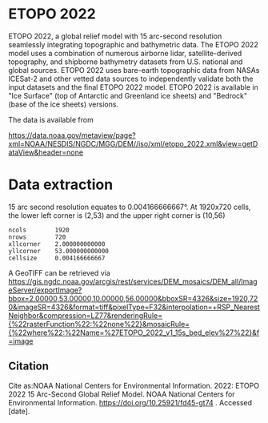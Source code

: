 <!--
# SPDX-FileCopyrightText: 2022-2023 NOAA National Centers for Environmental Information
# SPDX-License-Identifier: CC0-1.0
-->

# ETOPO 2022

ETOPO 2022, a global relief model with 15 arc-second resolution seamlessly integrating topographic and bathymetric data. The ETOPO 2022 model uses a combination of numerous airborne lidar, satellite-derived topography, and shipborne bathymetry datasets from U.S. national and global sources. ETOPO 2022 uses bare-earth topographic data from NASAs ICESat-2 and other vetted data sources to independently validate both the input datasets and the final ETOPO 2022 model. ETOPO 2022 is available in "Ice Surface" (top of Antarctic and Greenland ice sheets) and "Bedrock" (base of the ice sheets) versions.

The data is available from

https://data.noaa.gov/metaview/page?xml=NOAA/NESDIS/NGDC/MGG/DEM//iso/xml/etopo_2022.xml&view=getDataView&header=none

# Data extraction

15 arc second resolution equates to 0.004166666667°. At 1920x720 cells, the lower left corner is (2,53) and the upper right corner is (10,56)

```
ncols        1920
nrows        720
xllcorner    2.000000000000
yllcorner    53.000000000000
cellsize     0.004166666667
```

A GeoTIFF can be retrieved via https://gis.ngdc.noaa.gov/arcgis/rest/services/DEM_mosaics/DEM_all/ImageServer/exportImage?bbox=2.00000,53.00000,10.00000,56.00000&bboxSR=4326&size=1920,720&imageSR=4326&format=tiff&pixelType=F32&interpolation=+RSP_NearestNeighbor&compression=LZ77&renderingRule={%22rasterFunction%22:%22none%22}&mosaicRule={%22where%22:%22Name=%27ETOPO_2022_v1_15s_bed_elev%27%22}&f=image

## Citation

Cite as:NOAA National Centers for Environmental Information. 2022: ETOPO 2022 15 Arc-Second Global Relief Model. NOAA National Centers for Environmental Information. https://doi.org/10.25921/fd45-gt74 . Accessed [date].
